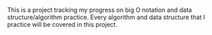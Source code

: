 This is a project tracking my progress on big O notation and data structure/algorithm practice. Every algorithm and data structure that I practice will be covered in this project.